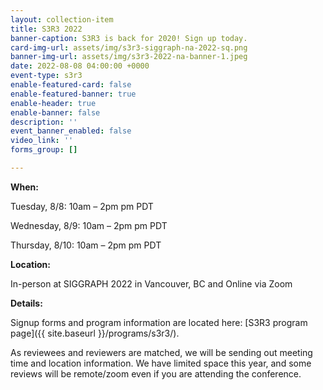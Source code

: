 ```yaml
---
layout: collection-item
title: S3R3 2022
banner-caption: S3R3 is back for 2020! Sign up today.
card-img-url: assets/img/s3r3-siggraph-na-2022-sq.png
banner-img-url: assets/img/s3r3-2022-na-banner-1.jpeg
date: 2022-08-08 04:00:00 +0000
event-type: s3r3
enable-featured-card: false
enable-featured-banner: true
enable-header: true
enable-banner: false
description: ''
event_banner_enabled: false
video_link: ''
forms_group: []

---
```

**When:**

Tuesday, 8/8: 10am – 2pm pm PDT

Wednesday, 8/9: 10am – 2pm pm PDT

Thursday, 8/10: 10am – 2pm pm PDT

**Location:**

In-person at SIGGRAPH 2022 in Vancouver, BC and Online via Zoom

**Details:**

Signup forms and program information are located here: [S3R3 program page]({{ site.baseurl }}/programs/s3r3/).

As reviewees and reviewers are matched, we will be sending out meeting time and location information. We have limited space this year, and some reviews will be remote/zoom even if you are attending the conference.